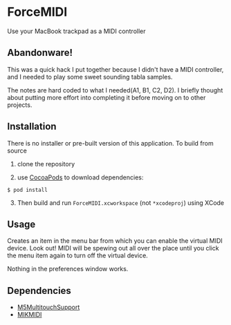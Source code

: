 # ForceMIDI
Use your MacBook trackpad as a MIDI controller

## Abandonware!

This was a quick hack I put together because I didn't have a MIDI controller,
and I needed to play some sweet sounding tabla samples.

The notes are hard coded to what I needed(A1, B1, C2, D2). I briefly thought
about putting more effort into completing it before moving on to other projects.

## Installation

There is no installer or pre-built version of this application. To build from
source

1) clone the repository

2) use [CocoaPods](https://cocoapods.org) to download dependencies:

```
$ pod install
```

3) Then build and run `ForceMIDI.xcworkspace` (not `*xcodeproj`) using XCode

## Usage

Creates an item in the menu bar from which you can enable the virtual MIDI
device. Look out! MIDI will be spewing out all over the place until you click
the menu item again to turn off the virtual device.

Nothing in the preferences window works.

## Dependencies
+ [M5MultitouchSupport](https://github.com/mhuusko5/M5MultitouchSupport)
+ [MIKMIDI](https://github.com/mixedinkey-opensource/MIKMIDI)
